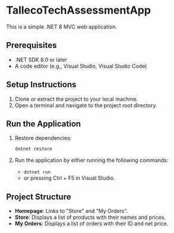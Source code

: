 # TallecoTechAssessmentApp

This is a simple .NET 8 MVC web application.

## Prerequisites

- .NET SDK 8.0 or later
- A code editor (e.g., Visual Studio, Visual Studio Code)

## Setup Instructions

1. Clone or extract the project to your local machine.
2. Open a terminal and navigate to the project root directory.

## Run the Application

1. Restore dependencies:

   ```bash
   dotnet restore
   ```

2. Run the application by either running the following commands:
   - `dotnet run`
   - or pressing Ctrl + F5 in Visual Studio.

## Project Structure

- **Homepage**: Links to "Store" and "My Orders".
- **Store**: Displays a list of products with their names and prices.
- **My Orders**: Displays a list of orders with their ID and net price.
